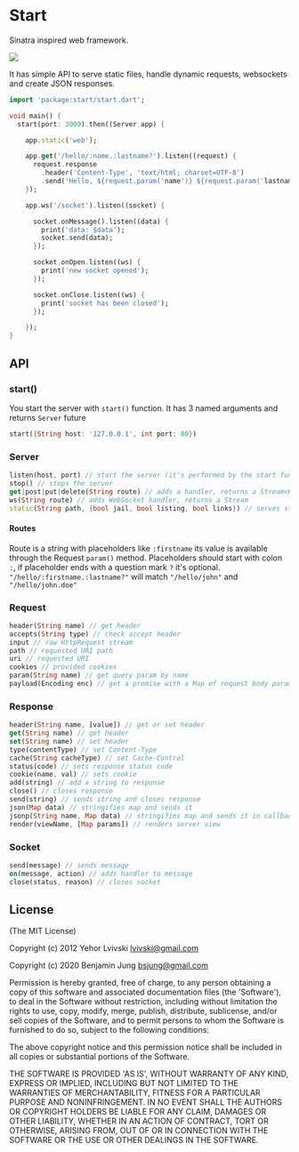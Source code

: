 # Start

Sinatra inspired web framework.

[![](https://drone.io/lvivski/start/status.png)](https://drone.io/lvivski/start/latest)

It has simple API to serve static files, handle dynamic requests, websockets and create JSON responses.

```dart
import 'package:start/start.dart';

void main() {
  start(port: 3000).then((Server app) {

    app.static('web');

    app.get('/hello/:name.:lastname?').listen((request) {
      request.response
        .header('Content-Type', 'text/html; charset=UTF-8')
        .send('Hello, ${request.param('name')} ${request.param('lastname')}');
    });

    app.ws('/socket').listen((socket) {

      socket.onMessage().listen((data) {
        print('data: $data');
        socket.send(data);
      });

      socket.onOpen.listen((ws) {
        print('new socket opened');
      });

      socket.onClose.listen((ws) {
        print('socket has been closed');
      });

    });
}
```

## API

### start()

You start the server with `start()` function. It has 3 named arguments and
returns `Server` future

```dart
start({String host: '127.0.0.1', int port: 80})
```

### Server

```dart
listen(host, port) // start the server (it's performed by the start function)
stop() // stops the server
get|post|put|delete(String route) // adds a handler, returns a Stream<Request>
ws(String route) // adds WebSocket handler, returns a Stream
static(String path, {bool jail, bool listing, bool links}) // serves static files from `path`, follows symlinks outside the root if jail is false
```

#### Routes

Route is a string with placeholders like `:firstname` its value is
available through the Request `param()` method. Placeholders should start
with colon `:`, if placeholder ends with a question mark `?` it's optional.
`"/hello/:firstname.:lastname?"` will match `"/hello/john"` and
`"/hello/john.doe"`

### Request

```dart
header(String name) // get header
accepts(String type) // check accept header
input // raw HttpRequest stream
path // requested URI path
uri // requested URI
cookies // provided cookies
param(String name) // get query param by name
payload(Encoding enc) // get a promise with a Map of request body params
```

### Response

```dart
header(String name, [value]) // get or set header
get(String name) // get header
set(String name) // set header
type(contentType) // set Content-Type
cache(String cacheType) // set Cache-Control
status(code) // sets response status code
cookie(name, val) // sets cookie
add(string) // add a string to response
close() // closes response
send(string) // sends string and closes response
json(Map data) // stringifies map and sends it
jsonp(String name, Map data) // stringifies map and sends it in callback as `name(data)`
render(viewName, [Map params]) // renders server view
```

### Socket

```dart
send(message) // sends message
on(message, action) // adds handler to message
close(status, reason) // closes socket
```

## License

(The MIT License)

Copyright (c) 2012 Yehor Lvivski <lvivski@gmail.com>

Copyright (c) 2020 Benjamin Jung <bsjung@gmail.com>

Permission is hereby granted, free of charge, to any person obtaining
a copy of this software and associated documentation files (the
'Software'), to deal in the Software without restriction, including
without limitation the rights to use, copy, modify, merge, publish,
distribute, sublicense, and/or sell copies of the Software, and to
permit persons to whom the Software is furnished to do so, subject to
the following conditions:

The above copyright notice and this permission notice shall be
included in all copies or substantial portions of the Software.

THE SOFTWARE IS PROVIDED 'AS IS', WITHOUT WARRANTY OF ANY KIND,
EXPRESS OR IMPLIED, INCLUDING BUT NOT LIMITED TO THE WARRANTIES OF
MERCHANTABILITY, FITNESS FOR A PARTICULAR PURPOSE AND NONINFRINGEMENT.
IN NO EVENT SHALL THE AUTHORS OR COPYRIGHT HOLDERS BE LIABLE FOR ANY
CLAIM, DAMAGES OR OTHER LIABILITY, WHETHER IN AN ACTION OF CONTRACT,
TORT OR OTHERWISE, ARISING FROM, OUT OF OR IN CONNECTION WITH THE
SOFTWARE OR THE USE OR OTHER DEALINGS IN THE SOFTWARE.
